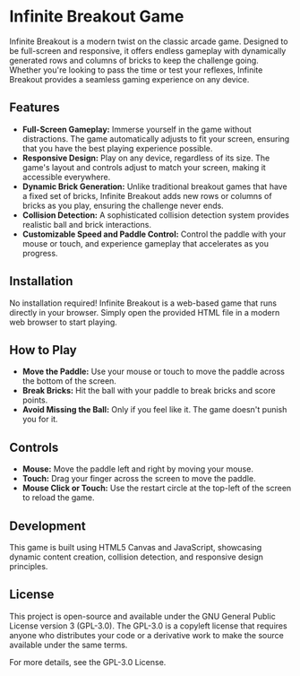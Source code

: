 # Infinite Breakout Game

Infinite Breakout is a modern twist on the classic arcade game. Designed to be full-screen and responsive, it offers endless gameplay with dynamically generated rows and columns of bricks to keep the challenge going. Whether you're looking to pass the time or test your reflexes, Infinite Breakout provides a seamless gaming experience on any device.

## Features

- **Full-Screen Gameplay:** Immerse yourself in the game without distractions. The game automatically adjusts to fit your screen, ensuring that you have the best playing experience possible.
- **Responsive Design:** Play on any device, regardless of its size. The game's layout and controls adjust to match your screen, making it accessible everywhere.
- **Dynamic Brick Generation:** Unlike traditional breakout games that have a fixed set of bricks, Infinite Breakout adds new rows or columns of bricks as you play, ensuring the challenge never ends.
- **Collision Detection:** A sophisticated collision detection system provides realistic ball and brick interactions.
- **Customizable Speed and Paddle Control:** Control the paddle with your mouse or touch, and experience gameplay that accelerates as you progress.

## Installation

No installation required! Infinite Breakout is a web-based game that runs directly in your browser. Simply open the provided HTML file in a modern web browser to start playing.

## How to Play

- **Move the Paddle:** Use your mouse or touch to move the paddle across the bottom of the screen.
- **Break Bricks:** Hit the ball with your paddle to break bricks and score points.
- **Avoid Missing the Ball:** Only if you feel like it. The game doesn't punish you for it.

## Controls

- **Mouse:** Move the paddle left and right by moving your mouse.
- **Touch:** Drag your finger across the screen to move the paddle.
- **Mouse Click or Touch:** Use the restart circle at the top-left of the screen to reload the game.

## Development

This game is built using HTML5 Canvas and JavaScript, showcasing dynamic content creation, collision detection, and responsive design principles.

## License

This project is open-source and available under the GNU General Public License version 3 (GPL-3.0). The GPL-3.0 is a copyleft license that requires anyone who distributes your code or a derivative work to make the source available under the same terms.

For more details, see the GPL-3.0 License.
